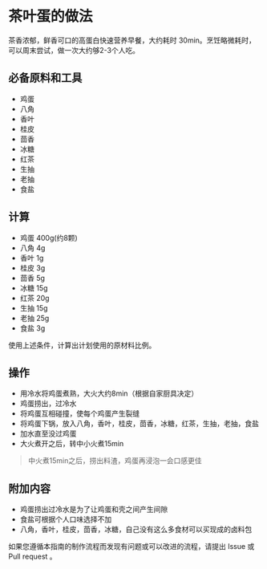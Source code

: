 # 茶叶蛋的做法

茶香浓郁，鲜香可口的高蛋白快速营养早餐，大约耗时 30min。烹饪略微耗时，可以周末尝试，做一次大约够2-3个人吃。 

## 必备原料和工具

- 鸡蛋
- 八角
- 香叶
- 桂皮
- 茴香
- 冰糖
- 红茶
- 生抽
- 老抽
- 食盐


## 计算

- 鸡蛋 400g(约8颗)
- 八角 4g
- 香叶 1g
- 桂皮 3g
- 茴香 5g
- 冰糖 15g
- 红茶 20g
- 生抽 15g
- 老抽 25g
- 食盐 3g

使用上述条件，计算出计划使用的原材料比例。

## 操作

* 用冷水将鸡蛋煮熟，大火大约8min（根据自家厨具决定）
* 鸡蛋捞出，过冷水
* 将鸡蛋互相碰撞，使每个鸡蛋产生裂缝
* 将鸡蛋下锅，放入八角，香叶，桂皮，茴香，冰糖，红茶，生抽，老抽，食盐
* 加水直至没过鸡蛋
* 大火煮开之后，转中小火煮15min

> 中火煮15min之后，捞出料渣，鸡蛋再浸泡一会口感更佳

## 附加内容
* 鸡蛋捞出过冷水是为了让鸡蛋和壳之间产生间隙
* 食盐可根据个人口味选择不加
* 八角，香叶，桂皮，茴香，冰糖，自己没有这么多食材可以买现成的卤料包

如果您遵循本指南的制作流程而发现有问题或可以改进的流程，请提出 Issue 或 Pull request 。